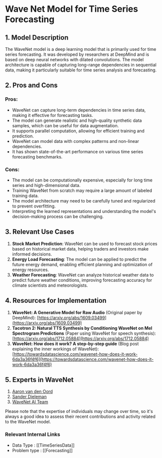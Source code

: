 # Wave Net Model for Time Series Forecasting

## 1. Model Description
The WaveNet model is a deep learning model that is primarily used for time series forecasting. It was developed by researchers at DeepMind and is based on deep neural networks with dilated convolutions. The model architecture is capable of capturing long-range dependencies in sequential data, making it particularly suitable for time series analysis and forecasting.

## 2. Pros and Cons
### Pros:
- WaveNet can capture long-term dependencies in time series data, making it effective for forecasting tasks.
- The model can generate realistic and high-quality synthetic data samples, which can be useful for data augmentation.
- It supports parallel computation, allowing for efficient training and prediction.
- WaveNet can model data with complex patterns and non-linear dependencies.
- It has shown state-of-the-art performance on various time series forecasting benchmarks.

### Cons:
- The model can be computationally expensive, especially for long time series and high-dimensional data.
- Training WaveNet from scratch may require a large amount of labeled training data.
- The model architecture may need to be carefully tuned and regularized to prevent overfitting.
- Interpreting the learned representations and understanding the model's decision-making process can be challenging.

## 3. Relevant Use Cases
1. **Stock Market Prediction**: WaveNet can be used to forecast stock prices based on historical market data, helping traders and investors make informed decisions.
2. **Energy Load Forecasting**: The model can be applied to predict the future energy demand, enabling efficient planning and optimization of energy resources.
3. **Weather Forecasting**: WaveNet can analyze historical weather data to predict future weather conditions, improving forecasting accuracy for climate scientists and meteorologists.

## 4. Resources for Implementation
1. **WaveNet: A Generative Model for Raw Audio** (Original paper by DeepMind): [https://arxiv.org/abs/1609.03499](https://arxiv.org/abs/1609.03499)
2. **Tacotron 2: Natural TTS Synthesis by Conditioning WaveNet on Mel Spectrogram Predictions** (Paper using WaveNet for speech synthesis): [https://arxiv.org/abs/1712.05884](https://arxiv.org/abs/1712.05884)
3. **WaveNet: How does it work? A step-by-step guide** (Blog post explaining the inner workings of WaveNet): [https://towardsdatascience.com/wavenet-how-does-it-work-6da3a36f4f6](https://towardsdatascience.com/wavenet-how-does-it-work-6da3a36f4f6)

## 5. Experts in WaveNet
1. [Aaron van den Oord](https://github.com/ravikanthvVR)
2. [Sander Dieleman](https://github.com/basveeling)
3. [WaveNet AI Team](https://github.com/deepmind/deepmind-research/tree/master/wavenet)

Please note that the expertise of individuals may change over time, so it's always a good idea to assess their recent contributions and activity related to the WaveNet model.


 ### Relevant Internal Links
- Data Type : [[TimeSeriesData]]
- Problem type : [[Forecasting]]
